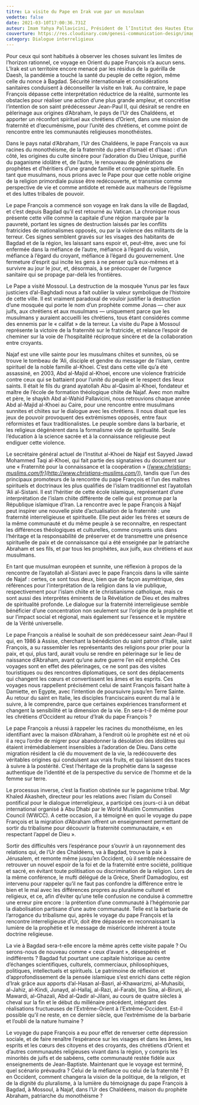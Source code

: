 ```yaml
---
titre: La visite du Pape en Irak vue par un musulman
vedette: false
date: 2021-03-10T17:00:36.731Z
auteur: Imam Yahya Pallavicini, Président de l’Institut des Hautes Etudes Islamiques
couverture: https://res.cloudinary.com/genesi-communication-design/image/upload/v1615402714/ihei/ImamYahyaPallavicinietPapeFranc%CC%A7ois_imsros.jpg
category: Dialogue interreligieux
---
```

Pour ceux qui sont habitués à observer les choses suivant les limites de l’horizon rationnel, ce voyage en Orient du pape François n’a aucun sens. L’Irak est un territoire encore menacé par les résidus de la guérilla de Daesh, la pandémie a touché la santé du peuple de cette région, même celle du nonce à Bagdad. Sécurité internationale et considérations sanitaires conduisent à déconseiller la visite en Irak. Au contraire, le pape François dépasse cette interprétation réductrice de la réalité, surmonte les obstacles pour réaliser une action d’une plus grande ampleur, et concrétise l’intention de son saint prédécesseur Jean-Paul II, qui désirait se rendre en pèlerinage aux origines d’Abraham, le pays de l’Ur des Chaldéens, et apporter un réconfort spirituel aux chrétiens d’Orient, dans une mission de fraternité et d’œcuménisme, pour l’unité des chrétiens, et comme point de rencontre entre les communautés religieuses monothéistes.

Dans le pays natal d’Abraham, l’Ur des Chaldéens, le pape François va aux racines du monothéisme, de la fraternité du père d’Ismaël et d’Isaac&nbsp;: d’un côté, les origines du culte sincère pour l’adoration du Dieu Unique, purifié du paganisme idolâtre et, de l’autre, le renouveau de générations de prophètes et d’héritiers d’une grande famille et compagnie spirituelle. En tant que musulmans, nous prions avec le Pape pour que cette noble origine de la religion primordiale puisse être redécouverte, et transmise comme perspective de vie et comme antidote et remède aux malheurs de l’égoïsme et des luttes tribales de pouvoir.

Le pape François a commencé son voyage en Irak dans la ville de Bagdad, et c’est depuis Bagdad qu’il est retourné au Vatican. La chronique nous présente cette ville comme la capitale d’une région marquée par la pauvreté, portant les signes de destruction laissés par les conflits fratricides de nationalismes opposés, ou par la violence des militants de la terreur. Ces signes semblent gravés sur les visages des habitants de Bagdad et de la région, les laissant sans espoir et, peut-être, avec une foi enfermée dans la méfiance de l’autre, méfiance à l’égard du voisin, méfiance à l’égard du croyant, méfiance à l’égard du gouvernement. Une fermeture d’esprit qui incite les gens à ne penser qu’à eux-mêmes et à survivre au jour le jour, et, désormais, à se préoccuper de l’urgence sanitaire qui se propage par-delà les frontières.

Le Pape a visité Mossoul. La destruction de la mosquée Yunus par les faux justiciers d’al-Baghdadi nous a fait oublier la valeur symbolique de l’histoire de cette ville. Il est vraiment paradoxal de vouloir justifier la destruction d’une mosquée qui porte le nom d’un prophète comme Jonas —&nbsp;cher aux juifs, aux chrétiens et aux musulmans&nbsp;— uniquement parce que les musulmans y auraient accueilli les chrétiens, tous étant considérés comme des ennemis par le «&nbsp;califat&nbsp;» de la terreur. La visite du Pape à Mossoul représente la victoire de la fraternité sur le fratricide, et relance l’espoir de cheminer sur la voie de l’hospitalité réciproque sincère et de la collaboration entre croyants.

Najaf est une ville sainte pour les musulmans chiites et sunnites, où se trouve le tombeau de ‘Ali, disciple et gendre du messager de l’islam, centre spirituel de la noble famille al-Khoei. C’est dans cette ville qu’a été assassiné, en 2003, Abd al-Majid al-Khoei, encore une violence fratricide contre ceux qui se battaient pour l’unité du peuple et le respect des lieux saints. Il était le fils du grand ayatollah Abu al-Qasim al-Khoei, fondateur et maître de l’école de formation théologique chiite de Najaf. Avec mon maître et père, le shaykh Abd al-Wahid Pallavicini, nous retrouvions chaque année Abd al-Majid al-Khoei au Caire, pour une rencontre entre musulmans sunnites et chiites sur le dialogue avec les chrétiens. Il nous disait que les jeux de pouvoir provoquent des extrémismes opposés, entre faux réformistes et faux traditionalistes. Le peuple sombre dans la barbarie, et les religieux dégénèrent dans la formalisme vide de spiritualité. Seule l’éducation à la science sacrée et à la connaissance religieuse peut endiguer cette violence.

Le secrétaire général actuel de l’Institut al-Khoei de Najaf est Sayyed Jawad Mohammed Taqi al-Khoei, qui fait partie des signataires du document sur une «&nbsp;Fraternité pour la connaissance et la coopération&nbsp;» (*[www.christians-muslims.com/fr](http://www.christians-muslims.com/)*), tandis que l’un des principaux promoteurs de la rencontre du pape François et l’un des maîtres spirituels et doctrinaux les plus qualifiés de l’islam traditionnel est l’ayatollah ‘Ali al-Sistani. Il est l’héritier de cette école islamique, représentant d’une interprétation de l’islam chiite différente de celle qui est promue par la République islamique d’Iran. La rencontre avec le pape François à Najaf peut inspirer une nouvelle piste d’actualisation de la fraternité&nbsp;: une fraternité interreligieuse et spirituelle. Elle peut aider les frères et sœurs de la même communauté et du même peuple à se reconnaître, en respectant les différences théologiques et culturelles, comme croyants unis dans l’héritage et la responsabilité de préserver et de transmettre une présence spirituelle de paix et de connaissance qui a été enseignée par le patriarche Abraham et ses fils, et par tous les prophètes, aux juifs, aux chrétiens et aux musulmans.

En tant que musulman européen et sunnite, une réflexion à propos de la rencontre de l’ayatollah al-Sistani avec le pape François dans la ville sainte de Najaf&nbsp;: certes, ce sont tous deux, bien que de façon asymétrique, des références pour l’interprétation de la religion dans la vie publique, respectivement pour l’islam chiite et le christianisme catholique, mais ce sont aussi des interprètes éminents de la Révélation de Dieu et des maîtres de spiritualité profonde. Le dialogue sur la fraternité interreligieuse semble bénéficier d’une concentration non seulement sur l’origine de la prophétie et sur l’impact social et régional, mais également sur l’essence et le mystère de la Vérité universelle.

Le pape François a réalisé le souhait de son prédécesseur saint Jean-Paul II qui, en 1986 à Assise, cherchant la bénédiction du saint patron d’Italie, saint François, a su rassembler les représentants des religions pour prier pour la paix, et qui, plus tard, aurait voulu se rendre en pèlerinage sur le lieu de naissance d’Abraham, avant qu’une autre guerre l’en eût empêché. Ces voyages sont en effet des pèlerinages, ce ne sont pas des visites touristiques ou des rencontres diplomatiques, ce sont des déplacements qui changent les cœurs et convertissent les âmes et les esprits. Ces voyages nous rappellent précisément celui de saint François faisant halte à Damiette, en Egypte, avec l’intention de poursuivre jusqu’en Terre Sainte. Au retour du saint en Italie, les disciples franciscains eurent du mal à le suivre, à le comprendre, parce que certaines expériences transforment et changent la sensibilité et la dimension de la vie. En sera-t-il de même pour les chrétiens d’Occident au retour d’Irak du pape François&nbsp;?

Le pape François a réussi à rappeler les racines du monothéisme, en les identifiant avec la maison d’Abraham, à l’endroit où le prophète est né et où il a reçu l’ordre de migrer pour abandonner la désolation des idolâtres qui étaient irrémédiablement insensibles à l’adoration de Dieu. Dans cette migration résident la clé du mouvement de la vie, la redécouverte des véritables origines qui conduisent aux vrais fruits, et qui laissent des traces à suivre à la postérité. C’est l’héritage de la prophétie dans la sagesse authentique de l’identité et de la perspective du service de l’homme et de la femme sur terre.

Le processus inverse, c’est la fixation obstinée sur le paganisme tribal. Mgr Khaled Akasheh, directeur pour les relations avec l’islam du Conseil pontifical pour le dialogue interreligieux, a participé ces jours-ci à un débat international organisé à Abu Dhabi par le World Muslim Communities Council (WWCC). A cette occasion, il a témoigné en quoi le voyage du pape François et la migration d’Abraham offrent un enseignement permettant de sortir du tribalisme pour découvrir la fraternité communautaire, «&nbsp;en respectant l’appel de Dieu&nbsp;».

Sortir des difficultés vers l’espérance pour s’ouvrir à un rayonnement des relations qui, de l’Ur des Chaldéens, va à Bagdad, trouve la paix à Jérusalem, et remonte même jusqu’en Occident, où il semble nécessaire de retrouver un nouvel espoir de la foi et de la fraternité entre société, politique et sacré, en évitant toute politisation ou discrimination de la religion. Lors de la même conférence, le mufti délégué de la Grèce, Sherif Damadoglou, est intervenu pour rappeler qu’il ne faut pas confondre la différence entre le bien et le mal avec les différences propres au pluralisme culturel et religieux, et ce, afin d’éviter qu’une telle confusion ne conduise à commettre une erreur pire encore&nbsp;: la prétention d’une communauté à l’hégémonie par la diabolisation partisane d’une autre communauté. Telle est la barbarie de l’arrogance du tribalisme qui, après le voyage du pape François et la rencontre interreligieuse d’Ur, doit être dépassée en reconnaissant la lumière de la prophétie et le message de miséricorde inhérent à toute doctrine religieuse.

La vie à Bagdad sera-t-elle encore la même après cette visite papale&nbsp;? Ou serons-nous de nouveau comme «&nbsp;ceux d’avant&nbsp;», désespérés et indifférents&nbsp;? Bagdad fut pourtant une capitale historique au centre d’échanges scientifiques, culturels, commerciaux, philosophiques, politiques, intellectuels et spirituels. Le patrimoine de réflexion et d’approfondissement de la pensée islamique s’est enrichi dans cette région d’Irak grâce aux apports d’al-Hasan al-Basri, al-Khawarizmi, al-Muhasibi, al-Jahiz, al-Kindi, Junayd, al-Hallaj, al-Razi, al-Farabi, Ibn Sina, al-Biruni, al-Mawardi, al-Ghazali, Abd al-Qadir al-Jilani, au cours de quatre siècles à cheval sur la fin et le début du millénaire précédent, intégrant des réalisations fructueuses de l’Extrême-Orient à l’Extrême-Occident. Est-il possible qu’il ne reste, en ce dernier siècle, que l’extrémisme de la barbarie et l’oubli de la nature humaine&nbsp;?

[](<>)Le voyage du pape François a eu pour effet de renverser cette dépression sociale, et de faire renaître l’espérance sur les visages et dans les âmes, les esprits et les cœurs des citoyens et des croyants, des chrétiens d’Orient et d’autres communautés religieuses vivant dans la région, y compris les minorités de juifs et de sabéens, cette communauté restée fidèle aux enseignements de Jean-Baptiste. Maintenant que le voyage est terminé, quel scénario prévaudra&nbsp;? Celui de la méfiance ou celui de la fraternité&nbsp;? Et en Occident, comment changera la vision de la politique, de la religion, et de la dignité du pluralisme, à la lumière du témoignage du pape François à Bagdad, à Mossoul, à Najaf, dans l’Ur des Chaldéens, maison du prophète Abraham, patriarche du monothéisme&nbsp;?